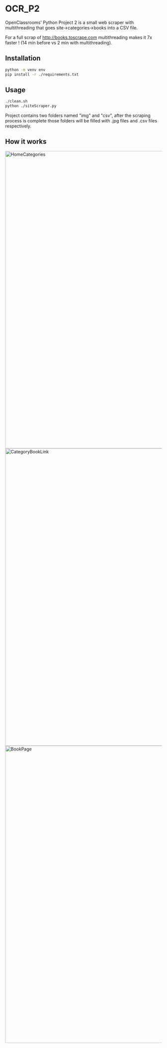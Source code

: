 # OCR_P2

OpenClassrooms' Python Project 2 is a small web scraper with multithreading that goes site->categories->books into a CSV file.

For a full scrap of http://books.toscrape.com multithreading makes it 7x faster ! (14 min before vs 2 min with multithreading).

## Installation

```bash
python -m venv env
pip install -r ./requirements.txt
```

## Usage

```bash
./clean.sh
python ./siteScraper.py
```
Project contains two folders named "img" and "csv", after the scraping process is complete those folders will be filled with .jpg files and .csv files respectively.

## How it works

<img width="956" alt="HomeCategories" src="https://user-images.githubusercontent.com/50454011/101605744-da323080-3a02-11eb-9576-e61b5487dda4.png">

<img width="956" alt="CategoryBookLink" src="https://user-images.githubusercontent.com/50454011/101606412-a86d9980-3a03-11eb-8c99-a3e63c4b5c47.png">

<img width="956" alt="BookPage" src="https://user-images.githubusercontent.com/50454011/101608958-ac4eeb00-3a06-11eb-81e6-e76bd911ce66.png">
